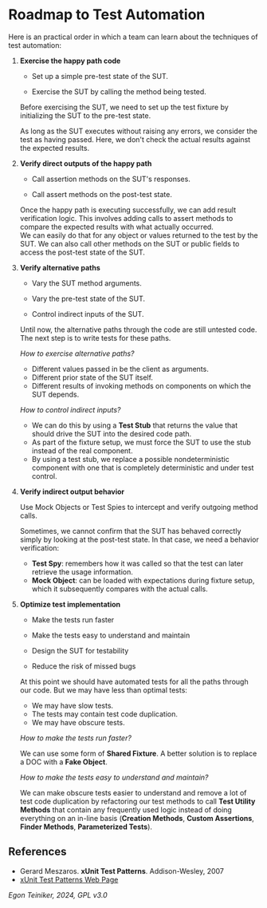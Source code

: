 # Roadmap to Test Automation

Here is an practical order in which a team can learn about the techniques of 
test automation:

1. **Exercise the happy path code**
    * Set up a simple pre-test state of the SUT.
	
	* Exercise the SUT by calling the method being tested.
	
	Before exercising the SUT, we need to set up the test fixture by 
	initializing the SUT to the pre-test state.
	 
	As long as the SUT executes without raising any errors, we consider the 
	test as having passed.
	Here, we don't check the actual results against the expected results.

2. **Verify direct outputs of the happy path**
    * Call assertion methods on the SUT's responses.
    
    * Call assert methods on the post-test state.
   	
   	Once the happy path is executing successfully, we can add result 
   	verification logic.
   	This involves adding calls to assert methods to compare the expected 
   	results with what actually occurred.	
   	We can easily do that for any object or values returned to the 
   	test by the SUT.
   	We can also call other methods on the SUT or public fields to access the 
   	post-test state of the SUT.
 
3. **Verify alternative paths**
    * Vary the SUT method arguments.

    * Vary the pre-test state of the SUT.

    * Control indirect inputs of the SUT.
	
	Until now, the alternative paths through the code are still untested code.
	The next step is to write tests for these paths.

    *How to exercise alternative paths?*
    * Different values passed in be the client as arguments.
    * Different prior state of the SUT itself.
    * Different results of invoking methods on components on which       	the SUT depends.

    *How to control indirect inputs?*   
    * We can do this by using a **Test Stub** that returns the value that should 
    drive the SUT into the desired code path.
     * As part of the fixture setup, we must force the SUT to use the stub 
    instead of the real component.
    * By using a test stub, we replace a possible nondeterministic component 
    with one that is completely deterministic and under test control.

4. **Verify indirect output behavior**
   	
    Use Mock Objects or Test Spies to intercept and verify outgoing method 
   	calls.
   	
    Sometimes, we cannot confirm that the SUT has behaved correctly simply by 
    looking at the post-test state. In that case, we need a behavior 
    verification:
    * **Test Spy**: remembers how it was called so that the test can later retrieve the usage information.
    * **Mock Object**: can be loaded with expectations during fixture setup, which it subsequently compares with the actual calls.

5. **Optimize test implementation**
	
    * Make the tests run faster
	
	* Make the tests easy to understand and maintain
	
	* Design the SUT for testability
	
	* Reduce the risk of missed bugs
	
	At this point we should have automated tests for all the paths through 
	our code. But we may have less than optimal tests:
    * We may have slow tests.
	* The tests may contain test code duplication.
	* We may have obscure tests.

    *How to make the tests run faster?*
    
	We can use some form of **Shared Fixture**. 
	A better solution is to replace a DOC with a **Fake Object**.

	*How to make the tests easy to understand and maintain?*
	
	We can make obscure tests easier to understand and remove a lot of 
	test code duplication by refactoring our test methods to call 
	**Test Utility Methods** that contain any frequently used logic instead 
	of doing everything on an in-line basis (**Creation Methods**, 
	**Custom Assertions**, **Finder Methods**, **Parameterized Tests**).


## References

* Gerard Meszaros. **xUnit Test Patterns**. Addison-Wesley, 2007 
* [xUnit Test Patterns Web Page](http://xunitpatterns.com/)

*Egon Teiniker, 2024, GPL v3.0*